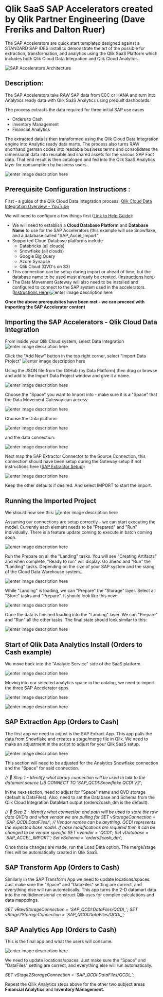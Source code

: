 # **Qlik SaaS SAP Accelerators created by Qlik Partner Engineering (Dave Freriks and Dalton Ruer)**

The SAP Accelerators are quick start templated designed against a STANDARD SAP IDES install to demonstrate the art of the possible for extraction, transformation, and analytics using the Qlik SaaS Platform which includes both Qlik Cloud Data Integration and Qlik Cloud Analytics.

![SAP Accelerators Architecture](https://github.com/Qlik-PE/Qlik_SaaS_SAP_Accelerators/blob/main/images/Slide2.png?raw=true)

## Description:
The SAP Accelerators take RAW SAP data from ECC or HANA and turn into Analytics ready data with Qlik SaaS Analytics using prebuilt dashboards.

The process extracts the data required for three initial SAP use cases 
 - Orders to Cash 
 - Inventory Management 
 - Financial Analytics

The extracted data is then transformed using the Qlik Cloud Data Integration engine into Analytic ready data marts. The process also turns RAW shorthand german codes into readable business terms and consolidates the dimensional data into reusable and shared assets for the various SAP Fact data. That end result is then cataloged and fed into the Qlik SaaS Analytics layer for consumption by business users.

![enter image description here](https://github.com/Qlik-PE/Qlik_SaaS_SAP_Accelerators/blob/main/images/Slide3.png?raw=true)

## Prerequisite Configuration Instructions :

First - a guide of the Qlik Cloud Data Integration process:
[Qlik Cloud Data Integration Overview - YouTube](https://youtu.be/bdVQa5LKmvE)

We will need to configure a few things first ([Link to Help Guide)](https://help.qlik.com/en-US/cloud-services/Subsystems/Hub/Content/Sense_Hub/DataIntegration/Introduction/Data-project-export-import.htm):

 - We will need to establish a **Cloud Database Platform** and **Database Name** to use for the SAP Accelerators (this example will use Snowflake, and a database called "SAP_Accel_Import"
 - Supported Cloud Database platforms include
	 - Databricks (all clouds)
	 - Snowflake (all clouds)
	 - Google Big Query
	 - Azure Synapse
	 - Qlik Cloud (QVD's on S3) 
 - This connection can be setup during import or ahead of time, but the database name to be used must already be created. ([Instructions here](https://help.qlik.com/en-US/cloud-services/Subsystems/Hub/Content/Sense_Hub/DataIntegration/TargetConnections/data-project-connections.htm))
 - The Data Movement Gateway will also need to be installed and configured to connect to the SAP system used in the accelerators.  ([Instructions Here](https://help.qlik.com/en-US/cloud-services/Subsystems/Hub/Content/Sense_Hub/Gateways/replication-gateway.htm))![enter image description here](https://help.qlik.com/en-US/cloud-services/Subsystems/Hub/Content/Resources/Images/data-movement-gateway_architecture_v2.png)

**Once the above prerequisites have been met - we can proceed with importing the SAP Accelerator content**

## Importing the SAP Accelerators - Qlik Cloud Data Integration 

From inside your Qlik Cloud system, select Data Integration
![enter image description here](https://github.com/Qlik-PE/Qlik_SaaS_SAP_Accelerators/blob/main/images/dataservices.png?raw=true)

Click the "Add New" button in the top right corner, select "Import Data Project"
![enter image description here](https://github.com/Qlik-PE/Qlik_SaaS_SAP_Accelerators/blob/main/images/import1.png?raw=true)

Using the JSON file from the GitHub (by Data Platform) then drag or browse and add to the Import Data Project window and give it a name.

![enter image description here](https://github.com/Qlik-PE/Qlik_SaaS_SAP_Accelerators/blob/main/images/import2.png?raw=true)

Choose the "Space" you want to Import into - make sure it is a "Space" that the Data Movement Gateway can access:

![enter image description here](https://github.com/Qlik-PE/Qlik_SaaS_SAP_Accelerators/blob/main/images/import3.png?raw=true)

Choose the Data platform:

![enter image description here](https://github.com/Qlik-PE/Qlik_SaaS_SAP_Accelerators/blob/main/images/import4.png?raw=true)

and the data connection:

![enter image description here](https://github.com/Qlik-PE/Qlik_SaaS_SAP_Accelerators/blob/main/images/import5.png?raw=true)

Next map the SAP Extractor Connector to the Source Connection, this connection should have been setup during the Gateway setup if not instructions here ([SAP Extractor Setup](https://help.qlik.com/en-US/cloud-services/Subsystems/Hub/Content/Sense_Hub/DataIntegration/SourcesConnections/SAP-Extractor/SAP-Extractor-source.htm)):

![enter image description here](https://github.com/Qlik-PE/Qlik_SaaS_SAP_Accelerators/blob/main/images/import6.png?raw=true)

Keep the other defaults if desired. And select IMPORT to start the import.

## Running the Imported Project

We should now see this:
![enter image description here](https://github.com/Qlik-PE/Qlik_SaaS_SAP_Accelerators/blob/main/images/import7.png?raw=true)

Assuming our connections are setup correctly - we can start executing the model. Currently each element needs to be "Prepared" and "Run" individually. There is a feature update coming to execute in batch coming soon.

![enter image description here](https://github.com/Qlik-PE/Qlik_SaaS_SAP_Accelerators/blob/main/images/import8.png?raw=true)

Run the Prepare on all the "Landing" tasks. You will see "Creating Artifacts" and when complete, "Ready to run" will display. Go ahead and "Run" the "Landing" tasks. Depending on the size of your SAP system and the sizing of the Cloud Data Warehouse system...

![enter image description here](https://github.com/Qlik-PE/Qlik_SaaS_SAP_Accelerators/blob/main/images/image9.png?raw=true)

While "Landing" is loading, we can "Prepare" the "Storage" layer. Select all "Store" tasks and "Prepare". It should look like this now:

![enter image description here](https://github.com/Qlik-PE/Qlik_SaaS_SAP_Accelerators/blob/main/images/image10.png?raw=true)

Once the data is finished loading into the "Landing" layer.  We can "Prepare" and "Run" all the other tasks. The final state should look similar to this:

![enter image description here](https://github.com/Qlik-PE/Qlik_SaaS_SAP_Accelerators/blob/main/images/image11.png?raw=true)

## Start of Qlik Data Analytics Install (Orders to Cash example)

We move back into the "Analytic Service" side of the SaaS platform. 

![enter image description here](https://github.com/Qlik-PE/Qlik_SaaS_SAP_Accelerators/blob/main/images/import12.png?raw=true)

Moving into our selected analytics space in the catalog, we need to import the three SAP Accelerator apps. 

![enter image description here](https://github.com/Qlik-PE/Qlik_SaaS_SAP_Accelerators/blob/main/images/import13.png?raw=true)

![enter image description here](https://github.com/Qlik-PE/Qlik_SaaS_SAP_Accelerators/blob/main/images/image14.png?raw=true)

## SAP Extraction App (Orders to Cash)

The first app we need to adjust is the SAP Extract App. This app pulls the data from Snowflake and creates a stage/merge file in Qlik. We need to make an adjustment in the script to adjust for your Qlik SaaS setup. 

![enter image description here](https://github.com/Qlik-PE/Qlik_SaaS_SAP_Accelerators/blob/main/images/import15.png?raw=true)

This section will need to be adjusted for the Analytics Snowflake connection and the "Space" for said connection.

*// 📝 Step 1 - Identify what library connection will be used to talk to the datamart source
LIB CONNECT TO 'SAP_QCDI:Snowflake QCDI V2';*

In the next section, need to adjust for "Space" name and QVD storage (default is DataFiles). Also, need to set the Database and Schema from the Qlik Cloud Integration DataMart output (orders2cash_dm is the default).

/*/ 📝 Step 2 - Identify what connection and path will be used to store the raw data QVD's and what vendor we are pulling for
SET vStorageConnection = 'SAP_QCDI:DataFiles/';
// Vendor names can be anything. QCDI represents the expected base model. If base modifications are required then it can be changed to be vendor specific
SET vVendor = 'QCDI';
Set vDatabase = 'SAP_ACCEL_IMPORT';
Set vSchema = 'orders2cash_dm';*

Once those changes are made, run the Load Data option. The merge/stage files will be automatically created in Qlik SaaS.

## SAP Transform App (Orders to Cash)

Similarly in the SAP Transform App we need to update locations/spaces. Just make sure the "Space" and "DataFiles" setting are correct, and everything else will run automatically. This app turns the 2-D datamart data into the multidimensional construct Qlik uses for complex calculations and data mapppings.

*SET vRawStorageConnection = 'SAP_QCDI:DataFiles/QCDI_';
SET vStage2StorageConnection = 'SAP_QCDI:DataFiles/QCDI_';*

## SAP Analytics App (Orders to Cash)

This is the final app and what the users will consume. 

![enter image description here](https://github.com/Qlik-PE/Qlik_SaaS_SAP_Accelerators/blob/main/images/Slide10.png?raw=true)

We need to update locations/spaces. Just make sure the "Space" and "DataFiles" setting are correct, and everything else will run automatically.

*SET vStage2StorageConnection = 'SAP_QCDI:DataFiles/QCDI_';*

Repeat the Qllik Analytics steps above for the other two subject areas **Financial Analytics** and **Inventory Management.**
